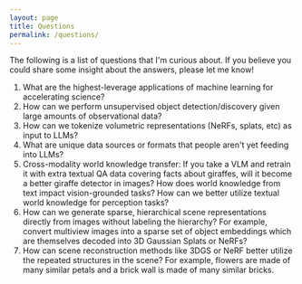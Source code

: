 ```yaml
---
layout: page
title: Questions
permalink: /questions/
---
```


The following is a list of questions that I'm curious about. If you believe you
could share some insight about the answers, please let me know!

  1. What are the highest-leverage applications of machine learning for accelerating science?
  2. How can we perform unsupervised object detection/discovery given large amounts of observational data?
  3. How can we tokenize volumetric representations (NeRFs, splats, etc) as input to LLMs?
  4. What are unique data sources or formats that people aren't yet feeding into LLMs?
  5. Cross-modality world knowledge transfer: If you take a VLM and retrain it with extra textual QA data covering facts about giraffes, will it become a better giraffe detector in images? How does world knowledge from text impact vision-grounded tasks? How can we better utilize textual world knowledge for perception tasks?
  6. How can we generate sparse, hierarchical scene representations directly from images without labeling the hierarchy? For example, convert multiview images into a sparse set of object embeddings which are themselves decoded into 3D Gaussian Splats or NeRFs?
  7. How can scene reconstruction methods like 3DGS or NeRF better utilize the repeated structures in the scene? For example, flowers are made of many similar petals and a brick wall is made of many similar bricks.
